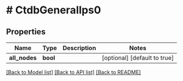 # # CtdbGeneralIps0

## Properties

Name | Type | Description | Notes
------------ | ------------- | ------------- | -------------
**all_nodes** | **bool** |  | [optional] [default to true]

[[Back to Model list]](../../README.md#models) [[Back to API list]](../../README.md#endpoints) [[Back to README]](../../README.md)
